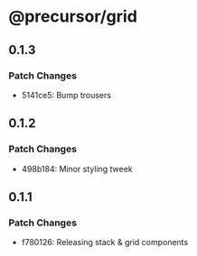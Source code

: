 # @precursor/grid

## 0.1.3

### Patch Changes

-   5141ce5: Bump trousers

## 0.1.2

### Patch Changes

-   498b184: Minor styling tweek

## 0.1.1

### Patch Changes

-   f780126: Releasing stack & grid components
